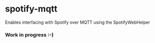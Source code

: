 # spotify-mqtt
Enables interfacing with Spotify over MQTT using the SpotifyWebHelper

### Work in progress :-)